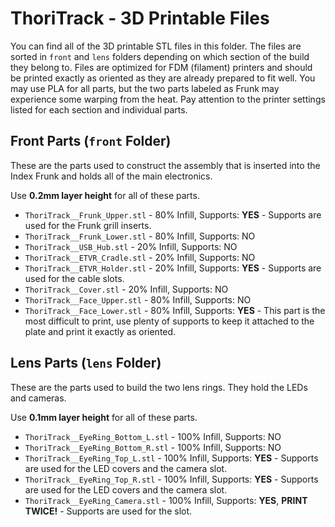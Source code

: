 # ThoriTrack - 3D Printable Files

You can find all of the 3D printable STL files in this folder. The files are sorted in `front` and `lens` folders depending on which section of the build they belong to. Files are optimized for FDM (filament) printers and should be printed exactly as oriented as they are already prepared to fit well. You may use PLA for all parts, but the two parts labeled as Frunk may experience some warping from the heat. Pay attention to the printer settings listed for each section and individual parts.

## Front Parts (`front` Folder)

These are the parts used to construct the assembly that is inserted into the Index Frunk and holds all of the main electronics.

Use **0.2mm layer height** for all of these parts.

* `ThoriTrack__Frunk_Upper.stl` - 80% Infill, Supports: **YES** - Supports are used for the Frunk grill inserts.
* `ThoriTrack__Frunk_Lower.stl` - 80% Infill, Supports: NO
* `ThoriTrack__USB_Hub.stl` - 20% Infill, Supports: NO
* `ThoriTrack__ETVR_Cradle.stl` - 20% Infill, Supports: NO
* `ThoriTrack__ETVR_Holder.stl` - 20% Infill, Supports: **YES** - Supports are used for the cable slots.
* `ThoriTrack__Cover.stl` - 20% Infill, Supports: NO
* `ThoriTrack__Face_Upper.stl` - 80% Infill, Supports: NO
* `ThoriTrack__Face_Lower.stl` - 80% Infill, Supports: **YES** - This part is the most difficult to print, use plenty of supports to keep it attached to the plate and print it exactly as oriented.

## Lens Parts (`lens` Folder)

These are the parts used to build the two lens rings. They hold the LEDs and cameras.

Use **0.1mm layer height** for all of these parts.

* `ThoriTrack__EyeRing_Bottom_L.stl` - 100% Infill, Supports: NO
* `ThoriTrack__EyeRing_Bottom_R.stl` - 100% Infill, Supports: NO
* `ThoriTrack__EyeRing_Top_L.stl` - 100% Infill, Supports: **YES** - Supports are used for the LED covers and the camera slot.
* `ThoriTrack__EyeRing_Top_R.stl` - 100% Infill, Supports: **YES** - Supports are used for the LED covers and the camera slot.
* `ThoriTrack__EyeRing_Camera.stl` - 100% Infill, Supports: **YES**, **PRINT TWICE!** - Supports are used for the slot.